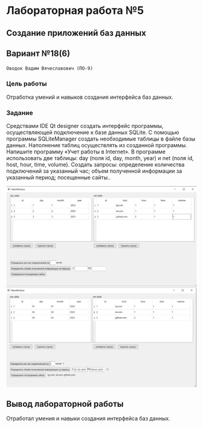 # Лабораторная работа №5 #

## Создание приложений баз данных

## Вариант №18(6)

`Оводок Вадим Вячеславович (ПО-9)`

### Цель работы ###

Отработка умений и навыков создания интерфейса баз данных.

### Задание ###

Средствами IDE Qt designer создать интерфейс программы, осуществляющей подключение к базе данных SQLite. С помощью программы SQLiteManager создать необходимые таблицы в файле базы данных. Наполнение таблиц осуществлять из созданной программы.
Напишите программу «Учет работы в Internet». В программе использовать две таблицы: day (поля id, day, month, year) и net (поля id, host, hour, time, volume). Создать запросы: определение количества подключений за указанный час; объем полученной информации за указанный период; посещенные сайты..

![img1](img/img1.png)
![img1](img/img2.png)

## Вывод лабораторной работы ##

Отработал умения и навыки создания интерфейса баз данных.
